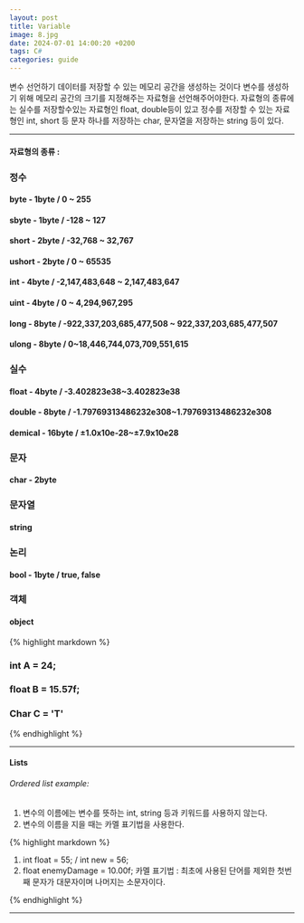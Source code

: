 ```yaml
---
layout: post
title: Variable
image: 8.jpg
date: 2024-07-01 14:00:20 +0200
tags: C#
categories: guide
---
```

변수 선언하기
데이터를 저장할 수 있는 메모리 공간을 생성하는 것이다
변수를 생성하기 위해 메모리 공간의 크기를 지정해주는 자료형을 선언해주어야한다.
자료형의 종류에는 실수를 저장할수있는  자료형인 float, double등이 있고 
정수를 저장할 수 있는 자료형인 int, short 등 문자 하나를 저장하는 char, 문자열을 저장하는 string 등이 있다.
***

#### 자료형의 종류 :


### 정수 
#### byte - 1byte / 0 ~ 255
#### sbyte - 1byte / -128 ~ 127
#### short - 2byte / -32,768 ~ 32,767 
#### ushort - 2byte / 0 ~ 65535 
#### int - 4byte / -2,147,483,648 ~ 2,147,483,647 
#### uint - 4byte / 0 ~ 4,294,967,295 
#### long - 8byte / -922,337,203,685,477,508 ~ 922,337,203,685,477,507
#### ulong - 8byte / 0~18,446,744,073,709,551,615
### 실수 
#### float - 4byte / -3.402823e38~3.402823e38
#### double - 8byte / -1.79769313486232e308~1.79769313486232e308 
#### demical - 16byte / ±1.0x10e-28~±7.9x10e28 
### 문자 
#### char - 2byte
### 문자열
#### string 
### 논리
#### bool - 1byte / true, false
### 객체 
#### object



{% highlight markdown %}
### int A = 24;
### float B = 15.57f;
### Char C = 'T'
{% endhighlight %}

***

#### Lists

###### Ordered list example:

1. 변수의 이름에는 변수를 뜻하는 int, string 등과 키워드를 사용하지 않는다.
2. 변수의 이름을 지을 때는 카멜 표기법을 사용한다.

{% highlight markdown %}
1. int float = 55; / int new = 56;
2. float enemyDamage = 10.00f; 
카멜 표기법 : 최초에 사용된 단어를 제외한 첫번째 문자가 대문자이며 나머지는 소문자이다.

{% endhighlight %}

***
